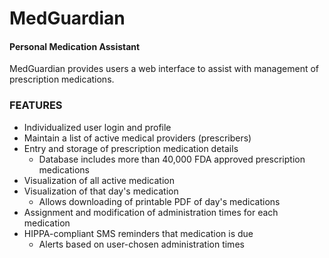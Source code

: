 # **MedGuardian**

<h4>Personal Medication Assistant</h4>

<p>MedGuardian provides users a web interface to assist with management of prescription medications.</p>
<h3>FEATURES</h3>
<ul>
  <li>Individualized user login and profile</li>
  <li>Maintain a list of active medical providers (prescribers)</li>
  <li>Entry and storage of prescription medication details
    <ul>
      <li>Database includes  more than 40,000 FDA approved prescription medications</li>
    </ul>
  </li>
  <li>Visualization of all active medication</li>
  <li>Visualization of that day's medication
    <ul>
      <li>Allows downloading of printable PDF of day's medications</li>
    </ul>
  </li>
  <li>Assignment and modification of administration times for each medication</li>
  <li>HIPPA-compliant SMS reminders that medication is due
    <ul>
      <li>Alerts based on user-chosen administration times</li>
    </ul>
  </li>
</ul>
